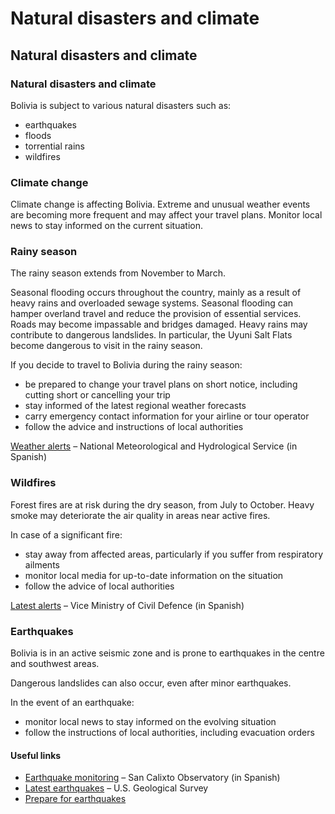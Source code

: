 # Natural disasters and climate

## Natural disasters and climate

### Natural disasters and climate

Bolivia is subject to various natural disasters such as:

* earthquakes
* floods
* torrential rains
* wildfires

### Climate change

Climate change is affecting Bolivia. Extreme and unusual weather events are becoming more frequent and may affect your travel plans. Monitor local news to stay informed on the current situation.

### Rainy season

The rainy season extends from November to March.

Seasonal flooding occurs throughout the country, mainly as a result of heavy rains and overloaded sewage systems. Seasonal flooding can hamper overland travel and reduce the provision of essential services. Roads may become impassable and bridges damaged. Heavy rains may contribute to dangerous landslides. In particular, the Uyuni Salt Flats become dangerous to visit in the rainy season.

If you decide to travel to Bolivia during the rainy season:

* be prepared to change your travel plans on short notice, including cutting short or cancelling your trip
* stay informed of the latest regional weather forecasts
* carry emergency contact information for your airline or tour operator
* follow the advice and instructions of local authorities

[Weather alerts](https://senamhi.gob.bo/index.php/inicio) – National Meteorological and Hydrological Service (in Spanish)

### Wildfires

Forest fires are at risk during the dry season, from July to October. Heavy smoke may deteriorate the air quality in areas near active fires.

In case of a significant fire:

* stay away from affected areas, particularly if you suffer from respiratory ailments
* monitor local media for up-to-date information on the situation
* follow the advice of local authorities

[Latest alerts](http://defensacivil.gob.bo/web/) – Vice Ministry of Civil Defence (in Spanish)

### Earthquakes

Bolivia is in an active seismic zone and is prone to earthquakes in the centre and southwest areas.

Dangerous landslides can also occur, even after minor earthquakes.

In the event of an earthquake:

* monitor local news to stay informed on the evolving situation
* follow the instructions of local authorities, including evacuation orders

#### Useful links

* [Earthquake monitoring](https://osc.org.bo/index.php/es/) – San Calixto Observatory (in Spanish)
* [Latest earthquakes](https://earthquake.usgs.gov/earthquakes/map/) – U.S. Geological Survey
* [Prepare for earthquakes](https://www.getprepared.gc.ca/cnt/hzd/rthqks-en.aspx)